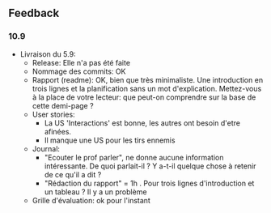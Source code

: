 ## Feedback 

### 10.9

- Livraison du 5.9:
    - Release: Elle n'a pas été faite
    - Nommage des commits: OK
    - Rapport (readme): OK, bien que très minimaliste. Une introduction en trois lignes et la planification sans un mot d'explication. Mettez-vous à la place de votre lecteur: que peut-on comprendre sur la base de cette demi-page ? 
    - User stories: 
        - La US 'Interactions' est bonne, les autres ont besoin d'etre afinées.  
        - Il manque une US pour les tirs ennemis
    - Journal:
        - "Ecouter le prof parler", ne donne aucune information intéressante. De quoi parlait-il ? Y a-t-il quelque chose à retenir de ce qu'il a dit ?
        - "Rédaction du rapport" = 1h . Pour trois lignes d'introduction et un tableau ? Il y a un problème
    - Grille d'évaluation: ok pour l'instant

